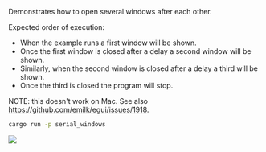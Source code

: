 Demonstrates how to open several windows after each other.

Expected order of execution:

- When the example runs a first window will be shown.
- Once the first window is closed after a delay a second window will be shown.
- Similarly, when the second window is closed after a delay a third will be shown.
- Once the third is closed the program will stop.

NOTE: this doesn't work on Mac. See also <https://github.com/emilk/egui/issues/1918>.

```sh
cargo run -p serial_windows
```

![](screenshot.png)
